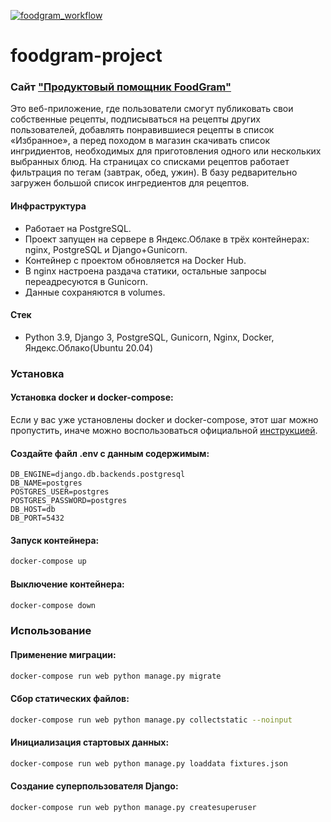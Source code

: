 [![foodgram_workflow](https://github.com/buzzlighter97/foodgram-project/actions/workflows/main.yml/badge.svg)](https://github.com/buzzlighter97/foodgram-project/actions/workflows/main.yml)
# foodgram-project
### Сайт ["Продуктовый помощник FoodGram"](http://http://178.154.194.182/recipes/)

Это веб-приложение, где пользователи смогут публиковать свои собственные рецепты, подписываться на рецепты других пользователей, добавлять 
понравившиеся рецепты в список «Избранное», а перед походом в магазин скачивать список ингридиентов, необходимых для 
приготовления одного или нескольких выбранных блюд. На страницах со списками рецептов работает фильтрация по тегам (завтрак, обед, ужин). В базу редварительно загружен большой список ингредиентов для рецептов.

#### Инфраструктура

 - Работает на PostgreSQL.
 - Проект запущен на сервере в Яндекс.Облаке в трёх контейнерах: nginx, PostgreSQL и Django+Gunicorn.
 - Контейнер с проектом обновляется на Docker Hub.
 - В nginx настроена раздача статики, остальные запросы переадресуются в Gunicorn.
 - Данные сохраняются в volumes.

#### Стек

 - Python 3.9, Django 3, PostgreSQL, Gunicorn, Nginx, Docker, Яндекс.Облако(Ubuntu 20.04)

### Установка

#### Установка docker и docker-compose:

Если у вас уже установлены docker и docker-compose, этот шаг можно пропустить, иначе можно воспользоваться официальной [инструкцией](https://docs.docker.com/engine/install/).

#### Создайте файл .env с данным содержимым:
```
DB_ENGINE=django.db.backends.postgresql
DB_NAME=postgres
POSTGRES_USER=postgres
POSTGRES_PASSWORD=postgres
DB_HOST=db
DB_PORT=5432
```
#### Запуск контейнера:
```bash
docker-compose up
```
#### Выключение контейнера:
```bash
docker-compose down
```

### Использование

#### Применение миграции:
```bash
docker-compose run web python manage.py migrate
```
#### Сбор статических файлов:
```bash
docker-compose run web python manage.py collectstatic --noinput
```
#### Инициализация стартовых данных:
```bash
docker-compose run web python manage.py loaddata fixtures.json
```
#### Создание суперпользователя Django:
```bash
docker-compose run web python manage.py createsuperuser
```